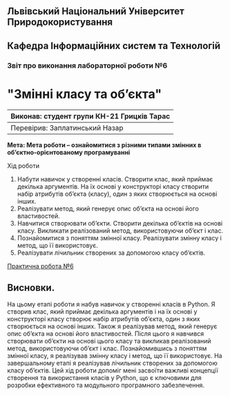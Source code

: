 ## Львівський Національний Університет Природокористування
## Кафедра Інформаційних систем та Технологій



### Звіт про виконання лабораторної роботи №6
# "Змінні класу та об’єкта"



| Виконав: студент групи КН-21 Грицків Тарас |
|----------------------------------------------|
| Перевірив: Заплатинський Назар               |




**Мета: Мета роботи – ознайомитися з різними типами змінних в об’єктно-орієнтованому програмуванні**


Хід роботи

1. Набути навичок у створенні класів. Створити клас, який приймає
декілька аргументів. На їх основі у конструкторі класу створити набір
атрибутів об’єкта (класу), один з яких створюється на основі інших.
2. Реалізувати метод, який генерує опис об’єкта на основі його
властивостей.
3. Навчитися створювати об’єкти. Створити декілька об’єктів на основі
класу. Викликати реалізований метод, використовуючи об’єкт і клас.
4. Познайомитися з поняттям змінної класу. Реалізувати змінну класу і
метод, що її використовує.
5. Реалізувати лічильник створених за допомогою класу об’єктів.



[Практична робота №6](./lab6.py)

## Висновки. 

На цьому етапі роботи я набув навичок у створенні класів в Python. Я створив клас, який приймає декілька аргументів і на їх основі у конструкторі класу створює набір атрибутів об’єкта, один з яких створюється на основі інших. Також я реалізував метод, який генерує опис об’єкта на основі його властивостей. Після цього я навчився створювати об’єкти на основі цього класу та викликав реалізований метод, використовуючи об’єкт і клас. Познайомившись з поняттям змінної класу, я реалізував змінну класу і метод, що її використовує. На завершальному етапі я реалізував лічильник створених за допомогою класу об’єктів. Цей хід роботи допоміг мені засвоїти важливі концепції створення та використання класів у Python, що є ключовими для розробки ефективного та модульного програмного забезпечення.